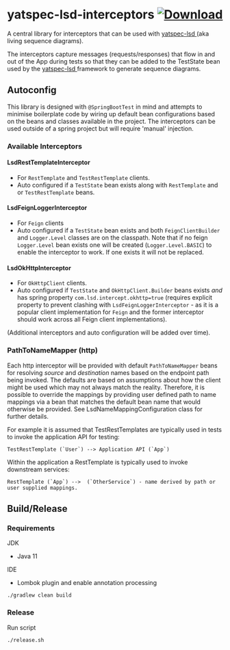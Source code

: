 # yatspec-lsd-interceptors [![Download](https://api.bintray.com/packages/nickmcdowall/nkm/yatspec-lsd-interceptors/images/download.svg) ](https://bintray.com/nickmcdowall/nkm/yatspec-lsd-interceptors/_latestVersion)

A central library for interceptors that can be used with [yatspec-lsd ](https://github.com/nickmcdowall/yatspec) (aka living sequence diagrams).

The interceptors capture messages (requests/responses) that flow in and out of the App during tests so that they can be added
to the TestState bean used by the [yatspec-lsd ](https://github.com/nickmcdowall/yatspec) framework to generate sequence diagrams.

## Autoconfig

This library is designed with `@SpringBootTest` in mind and attempts to minimise boilerplate code by wiring up 
default bean configurations based on the beans and classes available in the project. The interceptors can be used outside of
a spring project but will require 'manual' injection.
 
### Available Interceptors

#### LsdRestTemplateInterceptor
- For `RestTemplate` and `TestRestTemplate` clients.
- Auto configured if a `TestState` bean exists along with `RestTemplate` and or `TestRestTemplate` beans.

#### LsdFeignLoggerInterceptor
- For `Feign` clients
- Auto configured if a `TestState` bean exists and both `FeignClientBuilder` and `Logger.Level` classes are on the classpath.
Note that if no feign `Logger.Level` bean exists one will be created (`Logger.Level.BASIC`) to enable the interceptor 
to work. If one exists it will not be replaced. 

#### LsdOkHttpInterceptor
- For `OkHttpClient` clients.
- Auto configured if `TestState` and `OkHttpClient.Builder` beans exists *and* has spring property `com.lsd.intercept.okhttp=true` 
(requires explicit property to prevent clashing with `LsdFeignLoggerInterceptor` - as it is a popular client implementation 
for `Feign` and the former interceptor should work across all Feign client implementations).

(Additional interceptors and auto configuration will be added over time).

### PathToNameMapper (http)

Each http interceptor will be provided with default `PathToNameMapper` beans for resolving _source_ and _destination_ 
names based on the endpoint path being invoked. The defaults are based on assumptions about how the client might be used which
may not always match the reality. Therefore, it is possible to override the mappings by providing user defined path to name 
mappings via a bean that matches the default bean name that would otherwise be provided. See LsdNameMappingConfiguration 
class for further details.
 
 For example it is assumed that TestRestTemplates are typically used in tests to invoke the application API for testing:
 
    TestRestTemplate (`User`) --> Application API (`App`)
 
 Within the application a RestTemplate is typically used to invoke downstream services:
 
    RestTemplate (`App`) -->  (`OtherService`) - name derived by path or user supplied mappings.
 
## Build/Release

### Requirements

JDK
* Java 11

IDE
* Lombok plugin and enable annotation processing

```
./gradlew clean build
```

### Release

Run script

```
./release.sh
```


